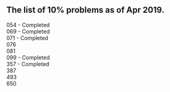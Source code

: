 The list of 10% problems as of Apr 2019.
----------------------------------------
054 - Completed   
069 - Completed  
071 - Completed  
076  
081  
099 - Completed  
357 - Completed  
387  
493  
650  

